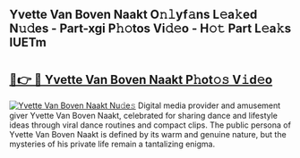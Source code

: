 ## Yvette Van Boven Naakt O𝚗𝚕yf𝚊ns L𝚎a𝚔ed N𝚞𝚍es - Part-xgi P𝚑𝚘tos Vi𝚍𝚎o - H𝚘𝚝 Part L𝚎a𝚔s IUETm

# <h2><a href="http://kf39ag2.oniu.top/?m=Yvette+Van+Boven+Naakt">🔗👉 🔴 Yvette Van Boven Naakt P𝚑ot𝚘𝚜 V𝚒d𝚎o</a></h2>

[![Yvette Van Boven Naakt Nu𝚍e𝚜](https://i.imgur.com/0qMVB7G.gif)](http://kf39ag2.oniu.top/?m=Yvette+Van+Boven+Naakt)
Digital media provider and amusement giver Yvette Van Boven Naakt, celebrated for sharing dance and lifestyle ideas through viral dance routines and compact clips. The public persona of Yvette Van Boven Naakt is defined by its warm and genuine nature, but the mysteries of his private life remain a tantalizing enigma.  
